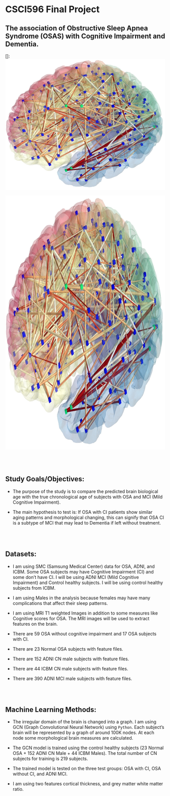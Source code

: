 # CSCI596 Final Project

## The association of Obstructive Sleep Apnea Syndrome (OSAS) with Cognitive Impairment and Dementia.

[]:![Brain](https://github.com/narzouni/CSCI596/blob/main/brainnetwork.bmp)

<img src="https://github.com/narzouni/CSCI596/blob/main/brainnetwork.bmp" width="800" height="800" />

<br/><br/>


## Study Goals/Objectives:

+ The purpose of the study is to compare the predicted brain biological age with the true chronological age of subjects with OSA and MCI (Mild Cognitive Impairment). 

+ The main hypothesis to test is: If OSA with CI patients show similar aging patterns and morphological changing, this can signify that OSA CI is a subtype of MCI that may lead to Dementia if left without treatment.

<br/><br/>

## Datasets:

+ I am using SMC (Samsung Medical Center) data for OSA, ADNI, and ICBM. Some OSA subjects may have Cognitive Impairment (CI) and some don’t have CI. I will be using ADNI MCI (Mild Cognitive Impairment) and Control healthy subjects. I will be using control healthy subjects from ICBM.

+ I am using Males in the analysis because females may have many complications that affect their sleep patterns.

+ I am using MRI T1 weighted Images in addition to some measures like Cognitive scores for OSA. The MRI images will be used to extract features on the brain.

+ There are 59 OSA without cognitive impairment and 17 OSA subjects with CI. 

+ There are 23 Normal OSA subjects with feature files.

+ There are 152 ADNI CN male subjects with feature files.

+ There are 44 ICBM CN male subjects with feature files.

+ There are 390 ADNI MCI male subjects with feature files.

<br/><br/>

## Machine Learning Methods:

+ The irregular domain of the brain is changed into a graph. I am using GCN (Graph Convolutional Neural Network) using `Python`. Each subject’s brain will be
represented by a graph of around 100K nodes. At each node some morphological brain measures are calculated.

+ The GCN model is trained using the control healthy subjects (23 Normal OSA + 152 ADNI CN Male + 44 ICBM Males). The total number of CN subjects for training is 219 subjects.

+ The trained model is tested on the three test groups: OSA with CI, OSA without CI, and ADNI MCI.

+ I am using two features cortical thickness, and grey matter white matter ratio.
<br/><br/>




